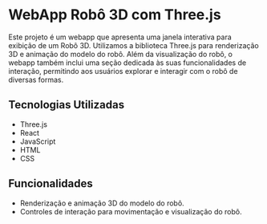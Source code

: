 # WebApp Robô 3D com Three.js

Este projeto é um webapp que apresenta uma janela interativa para exibição de um Robô 3D. Utilizamos a biblioteca Three.js para renderização 3D e animação do modelo do robô. Além da visualização do robô, o webapp também inclui uma seção dedicada às suas funcionalidades de interação, permitindo aos usuários explorar e interagir com o robô de diversas formas.

## Tecnologias Utilizadas

- Three.js
- React
- JavaScript
- HTML
- CSS

## Funcionalidades

- Renderização e animação 3D do modelo do robô.
- Controles de interação para movimentação e visualização do robô.

